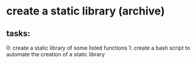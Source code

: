 # create a static library (archive)

## tasks:
0: create a static library of some listed functions
1: create a bash script to automate the creation of a static library
